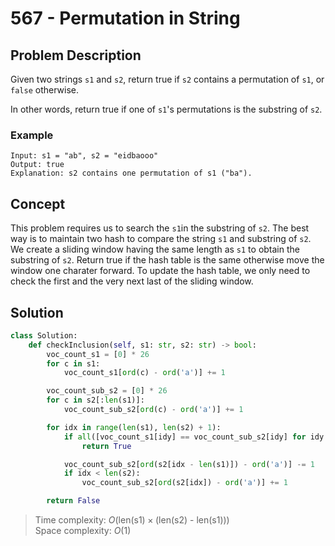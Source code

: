 # 567 - Permutation in String

## Problem Description

Given two strings `s1` and `s2`, return true if `s2` contains a permutation of `s1`, or `false` otherwise.

In other words, return true if one of `s1`'s permutations is the substring of `s2`.

### Example

```text
Input: s1 = "ab", s2 = "eidbaooo"
Output: true
Explanation: s2 contains one permutation of s1 ("ba").
```

## Concept

This problem requires us to search the `s1`in the substring of `s2`. The best way is to maintain two hash to compare the string `s1` and substring of `s2`. We create a sliding window having the same length as `s1` to obtain the substring of `s2`. Return true if the hash table is the same otherwise move the window one charater forward. To update the hash table, we only need to check the first and the very next last of the sliding window.

## Solution

```python
class Solution:
    def checkInclusion(self, s1: str, s2: str) -> bool:
        voc_count_s1 = [0] * 26
        for c in s1:
            voc_count_s1[ord(c) - ord('a')] += 1

        voc_count_sub_s2 = [0] * 26
        for c in s2[:len(s1)]:
            voc_count_sub_s2[ord(c) - ord('a')] += 1

        for idx in range(len(s1), len(s2) + 1):
            if all([voc_count_s1[idy] == voc_count_sub_s2[idy] for idy in range(26)]):
                return True

            voc_count_sub_s2[ord(s2[idx - len(s1)]) - ord('a')] -= 1
            if idx < len(s2):
                voc_count_sub_s2[ord(s2[idx]) - ord('a')] += 1

        return False
```

> Time complexity: $O(\text{len(s1)}\times (\text{len(s2) - len(s1)}))$ \
> Space complexity: $O(1)$
